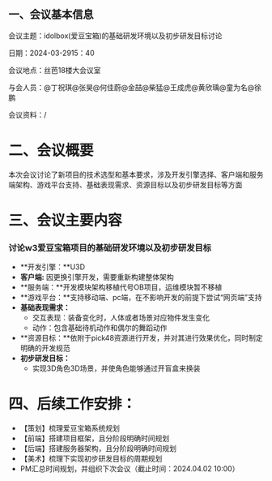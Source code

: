 ## 一、会议基本信息
会议主题：idolbox(爱豆宝箱)的基础研发环境以及初步研发目标讨论

日期：2024-03-2915：40

会议地点：丝芭18楼大会议室

与会人员：@丁祝琪@张昊@何佳蔚@金喆@柴猛@王成虎@黄欣瑀@童为名@徐鹏

会议资料：/

# 二、会议概要
本次会议讨论了新项目的技术选型和基本要求，涉及开发引擎选择、客户端和服务端架构、游戏平台支持、基础表现需求、资源目标以及初步研发目标等方面

# 三、会议主要内容
### **讨论w3爱豆宝箱项目的基础研发环境以及初步研发目标**
+ **开发引擎：**U3D
+ **客户端:** 因更换引擎开发，需要重新构建整体架构
+ **服务端：**开发模块架构移植代号OB项目，运维模块暂不移植
+ **游戏平台：**支持移动端、pc端，在不影响开发的前提下尝试“网页端”支持
+ **基础表现需求：**
    - 交互表现：装备变化时，人体或者场景对应物件发生变化
    - 动作：包含基础待机动作和偶尔的舞蹈动作
+ **资源目标：**依附于pick48资源进行开发，并对其进行效果优化，同时制定明确的开发规范
+ **初步研发目标：**
    - 实现3D角色3D场景，并使角色能够通过开盲盒来换装

# 四、后续工作安排：
+ 【策划】梳理爱豆宝箱系统规划
+ 【前端】搭建项目框架，且分阶段明确时间规划
+ 【后端】搭建服务器架构，且分阶段明确时间规划
+ 【美术】梳理下实现初步研发目标的周期规划
+ PM汇总时间规划，并组织下次会议（截止时间：2024.04.02 10:00）

